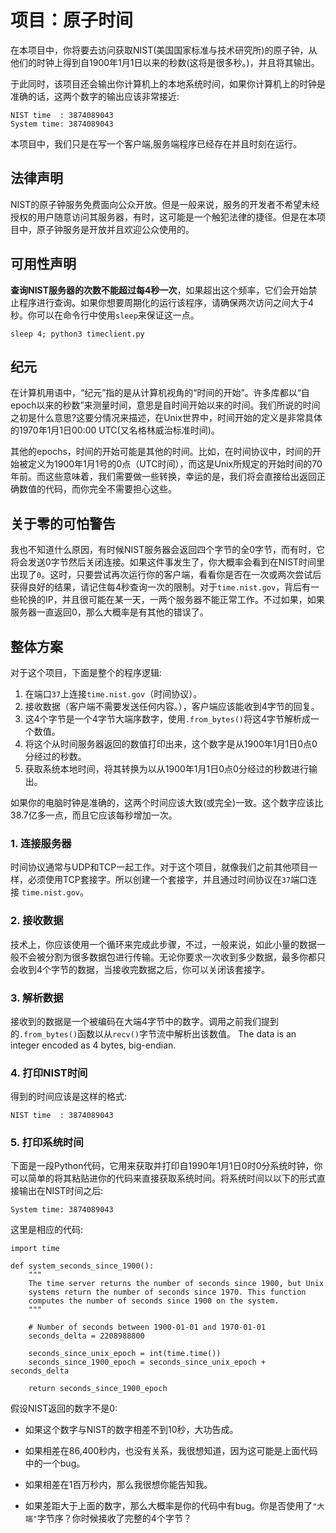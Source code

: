 # 项目：原子时间

在本项目中，你将要去访问获取NIST(美国国家标准与技术研究所)的原子钟，从他们的时钟上得到自1900年1月1日以来的秒数(这将是很多秒。)，并且将其输出。

于此同时，该项目还会输出你计算机上的本地系统时间，如果你计算机上的时钟是准确的话，这两个数字的输出应该非常接近:

``` {.default}
NIST time  : 3874089043
System time: 3874089043
```

本项目中，我们只是在写一个客户端,服务端程序已经存在并且时刻在运行。

## 法律声明

NIST的原子钟服务免费面向公众开放。但是一般来说，服务的开发者不希望未经授权的用户随意访问其服务器，有时，这可能是一个触犯法律的捷径。但是在本项目中，原子钟服务是开放并且欢迎公众使用的。

## 可用性声明

**查询NIST服务器的次数不能超过每4秒一次**，如果超出这个频率，它们会开始禁止程序进行查询。如果你想要周期化的运行该程序，请确保两次访问之间大于4秒。你可以在命令行中使用`sleep`来保证这一点。

``` {.sh}
sleep 4; python3 timeclient.py
```

## 纪元

在计算机用语中，“纪元”指的是从计算机视角的“时间的开始”。许多库都以“自epoch以来的秒数”来测量时间，意思是自时间开始以来的时间。我们所说的时间之初是什么意思?这要分情况来描述，在Unix世界中，时间开始的定义是非常具体的1970年1月1日00:00 UTC(又名格林威治标准时间)。

其他的epochs，时间的开始可能是其他的时间。比如，在时间协议中，时间的开始被定义为1900年1月1号的0点（UTC时间），而这是Unix所规定的开始时间的70年前。而这些意味着，我们需要做一些转换，幸运的是，我们将会直接给出返回正确数值的代码，而你完全不需要担心这些。


## 关于零的可怕警告

我也不知道什么原因，有时候NIST服务器会返回四个字节的全0字节，而有时，它将会发送0字节然后关闭连接。如果这件事发生了，你大概率会看到在NIST时间里出现了`0`。这时，只要尝试再次运行你的客户端，看看你是否在一次或两次尝试后获得良好的结果，请记住每4秒查询一次的限制。对于`time.nist.gov`，背后有一些轮换的IP，并且很可能在某一天，一两个服务器不能正常工作。不过如果，如果服务器一直返回0，那么大概率是有其他的错误了。

## 整体方案

对于这个项目，下面是整个的程序逻辑:
1. 在端口`37`上连接`time.nist.gov`（时间协议）。
2. 接收数据（客户端不需要发送任何内容。），客户端应该能收到4字节的回复。
3. 这4个字节是一个4字节大端序数字，使用`.from_bytes()`将这4字节解析成一个数值。
4. 将这个从时间服务器返回的数值打印出来，这个数字是从1900年1月1日0点0分经过的秒数。
5. 获取系统本地时间，将其转换为以从1900年1月1日0点0分经过的秒数进行输出。

如果你的电脑时钟是准确的，这两个时间应该大致(或完全)一致。这个数字应该比38.7亿多一点，而且它应该每秒增加一次。

### 1. 连接服务器

时间协议通常与UDP和TCP一起工作。对于这个项目，就像我们之前其他项目一样，必须使用TCP套接字。所以创建一个套接字，并且通过时间协议在`37`端口连接 `time.nist.gov`。

### 2. 接收数据

技术上，你应该使用一个循环来完成此步骤，不过，一般来说，如此小量的数据一般不会被分割为很多数据包进行传输。无论你要求一次收到多少数据，最多你都只会收到4个字节的数据，当接收完数据之后，你可以关闭该套接字。

### 3. 解析数据

接收到的数据是一个被编码在大端4字节中的数字。调用之前我们提到的`.from_bytes()`函数以从`recv()`字节流中解析出该数值。
The data is an integer encoded as 4 bytes, big-endian.

### 4. 打印NIST时间

得到的时间应该是这样的格式:

``` {.default}
NIST time  : 3874089043
```

### 5. 打印系统时间

下面是一段Python代码，它用来获取并打印自1990年1月1日0时0分系统时钟，你可以简单的将其粘贴进你的代码来直接获取系统时间。将系统时间以以下的形式直接输出在NIST时间之后:

``` {.default}
System time: 3874089043
```
这里是相应的代码:

``` {.py}
import time

def system_seconds_since_1900():
    """
    The time server returns the number of seconds since 1900, but Unix
    systems return the number of seconds since 1970. This function
    computes the number of seconds since 1900 on the system.
    """

    # Number of seconds between 1900-01-01 and 1970-01-01
    seconds_delta = 2208988800

    seconds_since_unix_epoch = int(time.time())
    seconds_since_1900_epoch = seconds_since_unix_epoch + seconds_delta

    return seconds_since_1900_epoch
```

假设NIST返回的数字不是0:
* 如果这个数字与NIST的数字相差不到10秒，大功告成。

* 如果相差在86,400秒内，也没有关系，我很想知道，因为这可能是上面代码中的一个bug。

* 如果相差在1百万秒内，那么我很想你能告知我。

* 如果差距大于上面的数字，那么大概率是你的代码中有bug。你是否使用了`"大端"`字节序？你时候接收了完整的4个字节？

<!-- 评分表
55 分
-5分 程序使用的是TCP套接字
-10分 程序成功的在37号端口连接上了time.nist.gov
-10分 程序从服务器端接收到了数据
-5分  程序在接收完数据之后正确关闭了套接字
-10分 程序正确解析了从服务器传回来的数据
-5分  程序正确的打印出了结果
-10分 两个时间的差值在86,400秒以内
-->
<!-- Rubric

55 points

-5 Program uses TCP sockets
-10 Program connects successfully to time.nist.gov port 37
-10 Program receives data from the server
-5 Program close()s the socket after receiving data
-10 Program properly decodes data from server
-5 Program properly prints out results
-10 Results are within 86,400 seconds of each other

 -->
